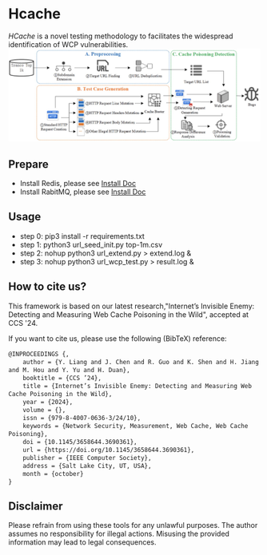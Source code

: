 # Hcache
*HCache* is a novel testing methodology to facilitates the widespread identification of WCP vulnerabilities. 
![Overview](./img/hcache.png)

## Prepare
* Install Redis, please see [Install Doc](https://redis.io/docs/latest/operate/oss_and_stack/install/install-redis/)
* Install RabitMQ, please see [Install Doc](https://www.rabbitmq.com/docs/download)


## Usage
* step 0: pip3 install -r requirements.txt
* step 1: python3 url_seed_init.py top-1m.csv
* step 2: nohup python3 url_extend.py > extend.log & 
* step 3: nohup python3 url_wcp_test.py > result.log &



## How to cite us?
This framework is based on our latest research,"Internet’s Invisible Enemy: Detecting and Measuring Web Cache Poisoning in the Wild", accepted at CCS '24.

If you want to cite us, please use the following (BibTeX) reference:
```
@INPROCEEDINGS {,
    author = {Y. Liang and J. Chen and R. Guo and K. Shen and H. Jiang and M. Hou and Y. Yu and H. Duan},
    booktitle = {CCS ’24},
    title = {Internet’s Invisible Enemy: Detecting and Measuring Web Cache Poisoning in the Wild},
    year = {2024},
    volume = {},
    issn = {979-8-4007-0636-3/24/10},
    keywords = {Network Security, Measurement, Web Cache, Web Cache Poisoning},
    doi = {10.1145/3658644.3690361},
    url = {https://doi.org/10.1145/3658644.3690361},
    publisher = {IEEE Computer Society},
    address = {Salt Lake City, UT, USA},
    month = {october}
}
```


## Disclaimer
Please refrain from using these tools for any unlawful purposes. The author assumes no responsibility for illegal actions. Misusing the provided information may lead to legal consequences.
